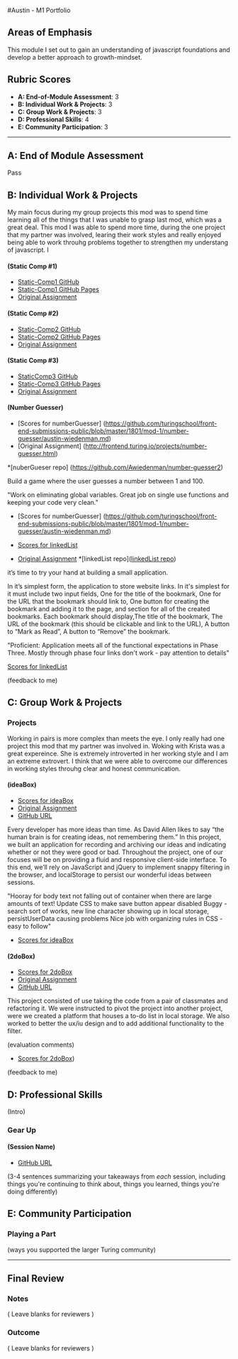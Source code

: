 #Austin - M1 Portfolio

## Areas of Emphasis

This module I set out to gain an understanding of javascript foundations and develop a better approach to growth-mindset.  

## Rubric Scores

* **A: End-of-Module Assessment**: 3
* **B: Individual Work & Projects**: 3
* **C: Group Work & Projects**: 3
* **D: Professional Skills**: 4
* **E: Community Participation**: 3

-----------------------

## A: End of Module Assessment

Pass


## B: Individual Work & Projects

My main focus during my group projects this mod was to spend time learning all of the things that I was unable to grasp last mod, which was a great deal.  This mod I was able to spend more time, during the one project that my partner was involved, learing their work styles and really enjoyed being able to work throuhg problems together to strengthen my understang of javascript.  I 

#### (Static Comp #1)

* [Static-Comp1 GitHub](https://github.com/Awiedenman/1-static-comp)
* [Static-Comp1 GitHub Pages](https://awiedenman.github.io/1-static-comp/)
* [Original Assignment](http://frontend.turing.io/projects/m1-static-comp-1.html)

#### (Static Comp #2)

* [Static-Comp2 GitHub](https://github.com/Awiedenman/2-static-comp)
* [Static-Comp2 GitHub Pages](https://awiedenman.github.io/2-static-comp/)
* [Original Assignment](http://frontend.turing.io/projects/m1-static-comp-2.html)

#### (Static Comp #3)

* [StaticComp3 GitHub](https://github.com/Awiedenman/3-static-comp)
* [Static-Comp3 GitHub Pages](https://awiedenman.github.io/3-static-comp/)
* [Original Assignment](http://frontend.turing.io/projects/m1-static-comp-3.html)

#### (Number Guesser)

* [Scores for numberGuesser] (https://github.com/turingschool/front-end-submissions-public/blob/master/1801/mod-1/number-guesser/austin-wiedenman.md)
* [Original Assignment] (http://frontend.turing.io/projects/number-guesser.html)

*[nuberGueser repo] (https://github.com/Awiedenman/number-guesser2)

Build a game where the user guesses a number between 1 and 100.

"Work on eliminating global variables.  Great job on single use functions and keeping your code very clean."

* [Scores for numberGuesser] (https://github.com/turingschool/front-end-submissions-public/blob/master/1801/mod-1/number-guesser/austin-wiedenman.md)

* [Scores for linkedList](https://github.com/turingschool/front-end-submissions-public/blob/master/1801/mod-1/linked-list/austin-kent.md)
* [Original Assignment](http://frontend.turing.io/projects/linked-list.html)
*[linkedList repo]([linkedList repo]())

it’s time to try your hand at building a small application.

In it’s simplest form, the application to store website links.
In it's simplest for it must include two input fields, One for the title of the bookmark, One for the URL that the bookmark should link to, One button for creating the bookmark and adding it to the page, and section for all of the created bookmarks. Each bookmark should display,The title of the bookmark, The URL of the bookmark (this should be clickable and link to the URL), A button to “Mark as Read”, A button to “Remove” the bookmark. 

"Proficient: Application meets all of the functional expectations in Phase Three. Mostly through phase four links don't work - pay attention to details"


[Scores for linkedList](https://github.com/turingschool/front-end-submissions-public/blob/master/1801/mod-1/linked-list/austin-kent.md)

(feedback to me)

## C: Group Work & Projects

### Projects

Working in pairs is more complex than meets the eye.  I only really had one project this mod that my partner was involved in.  Woking with Krista was a great expereince.  She is extremely introverted in her working style and I am an extreme extrovert.  I think that we were able to overcome our differences in working styles throuhg clear and honest communication. 

#### (ideaBox)

* [Scores for ideaBox](https://github.com/turingschool/front-end-submissions-public/blob/master/1801/mod-1/idea-box/krista-austin.md)
* [Original Assignment](http://frontend.turing.io/projects/ideabox.html)
* [GitHub URL](https://github.com/Awiedenman/ideabox2)

Every developer has more ideas than time. As David Allen likes to say “the human brain is for creating ideas, not remembering them.” In this project, we built an application for recording and archiving our ideas and indicating whether or not they were good or bad. Throughout the project, one of our focuses will be on providing a fluid and responsive client-side interface. To this end, we’ll rely on JavaScript and jQuery to implement snappy filtering in the browser, and localStorage to persist our wonderful ideas between sessions.

"Hooray for body text not falling out of container when there are large amounts of text!
Update CSS to make save button appear disabled
Buggy - search sort of works, new line character showing up in local storage, persistUserData causing problems
Nice job with organizing rules in CSS - easy to follow"

* [Scores for ideaBox](https://github.com/turingschool/front-end-submissions-public/blob/master/1801/mod-1/idea-box/krista-austin.md)

#### (2doBox)

* [Scores for 2doBox](https://github.com/turingschool/front-end-submissions-public/blob/master/1801/mod-1/to-do-box/austin-laura.md)
* [Original Assignment](http://frontend.turing.io/projects/2DoBox-Pivot-Mod1.html)
* [GitHub URL](https://github.com/Awiedenman/2DoBox)

This project consisted of use taking the code from a pair of classmates and refactoring it. We were instructed to pivot the project into another project, were we created a platform that houses a to-do list in local storage. We also worked to better the ux/iu design and to add additional functionality to the filter.

(evaluation comments)

* [Scores for 2doBox](https://github.com/turingschool/front-end-submissions-public/blob/master/1801/mod-1/to-do-box/austin-laura.md))

(feedback to me)


## D: Professional Skills
(Intro)

### Gear Up
#### (Session Name)

* [GitHub URL]()

(3-4 sentences summarizing your takeaways from _each_ session, including things you're continuing to think about, things you learned, things you're doing differently)

## E: Community Participation

### Playing a Part

(ways you supported the larger Turing community)

------------------

## Final Review

### Notes

( Leave blanks for reviewers )

### Outcome

( Leave blanks for reviewers )
